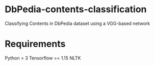 # DbPedia-contents-classification
Classifying Contents in DbPedia dataset using a VGG-based network

# Requirements
Python > 3
Tensorflow == 1.15 
NLTK
